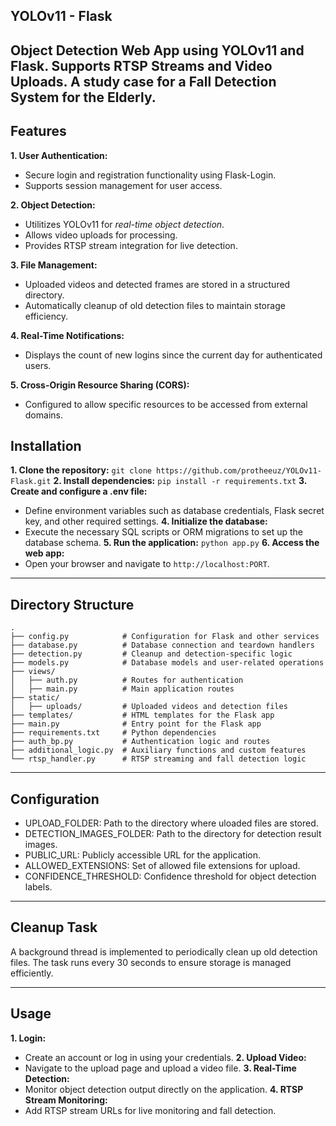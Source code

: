 ## YOLOv11 - Flask
Object Detection Web App using YOLOv11 and Flask. Supports RTSP Streams and Video Uploads. A study case for a Fall Detection System for the Elderly.
----------------------------------------------------------------

## Features
**1. User Authentication:**
+ Secure login and registration functionality using Flask-Login.
+ Supports session management for user access.

**2. Object Detection:**
+ Utilitizes YOLOv11 for *real-time object detection*.
+ Allows video uploads for processing.
+ Provides RTSP stream integration for live detection.

**3. File Management:**
+ Uploaded videos and detected frames are stored in a structured directory.
+ Automatically cleanup of old detection files to maintain storage efficiency.

**4. Real-Time Notifications:**
+ Displays the count of new logins since the current day for authenticated users.

**5. Cross-Origin Resource Sharing (CORS):**
+ Configured to allow specific resources to be accessed from external domains.

## Installation
**1. Clone the repository:**
```git clone https://github.com/protheeuz/YOLOv11-Flask.git```
**2. Install dependencies:**
```pip install -r requirements.txt```
**3. Create and configure a .env file:**
+ Define environment variables such as database credentials, Flask secret key, and other required settings.
**4. Initialize the database:**
+ Execute the necessary SQL scripts or ORM migrations to set up the database schema.
**5. Run the application:**
```python app.py```
**6. Access the web app:**
+ Open your browser and navigate to ``http://localhost:PORT``.

----------------------------------------------------------------

## Directory Structure
```
.
├── config.py            # Configuration for Flask and other services
├── database.py          # Database connection and teardown handlers
├── detection.py         # Cleanup and detection-specific logic
├── models.py            # Database models and user-related operations
├── views/
│   ├── auth.py          # Routes for authentication
│   ├── main.py          # Main application routes
├── static/
│   ├── uploads/         # Uploaded videos and detection files
├── templates/           # HTML templates for the Flask app
├── main.py              # Entry point for the Flask app
├── requirements.txt     # Python dependencies
├── auth_bp.py           # Authentication logic and routes
├── additional_logic.py  # Auxiliary functions and custom features
└── rtsp_handler.py      # RTSP streaming and fall detection logic
```

----------------------------------------------------------------

## Configuration
+ UPLOAD_FOLDER: Path to the directory where uloaded files are stored.
+ DETECTION_IMAGES_FOLDER: Path to the directory for detection result images.
+ PUBLIC_URL: Publicly accessible URL for the application.
+ ALLOWED_EXTENSIONS: Set of allowed file extensions for upload.
+ CONFIDENCE_THRESHOLD: Confidence threshold for object detection labels.

----------------------------------------------------------------
## Cleanup Task
A background thread is implemented to periodically clean up old detection files. The task runs every 30 seconds to ensure storage is managed efficiently.

----------------------------------------------------------------
## Usage
**1. Login:**
+ Create an account or log in using your credentials.
**2. Upload Video:**
+ Navigate to the upload page and upload a video file.
**3. Real-Time Detection:**
+ Monitor object detection output directly on the application.
**4. RTSP Stream Monitoring:**
+ Add RTSP stream URLs for live monitoring and fall detection.
